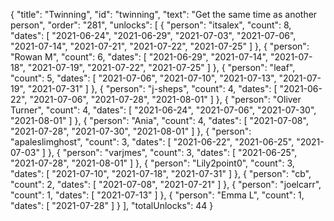 {
  "title": "Twinning",
  "id": "twinning",
  "text": "Get the same time as another person",
  "order": "281",
  "unlocks": [
    {
      "person": "itsalex",
      "count": 8,
      "dates": [
        "2021-06-24",
        "2021-06-29",
        "2021-07-03",
        "2021-07-06",
        "2021-07-14",
        "2021-07-21",
        "2021-07-22",
        "2021-07-25"
      ]
    },
    {
      "person": "Rowan M",
      "count": 6,
      "dates": [
        "2021-06-29",
        "2021-07-14",
        "2021-07-18",
        "2021-07-19",
        "2021-07-22",
        "2021-07-25"
      ]
    },
    {
      "person": "leaf",
      "count": 5,
      "dates": [
        "2021-07-06",
        "2021-07-10",
        "2021-07-13",
        "2021-07-19",
        "2021-07-31"
      ]
    },
    {
      "person": "j-sheps",
      "count": 4,
      "dates": [
        "2021-06-22",
        "2021-07-06",
        "2021-07-28",
        "2021-08-01"
      ]
    },
    {
      "person": "Oliver Turner",
      "count": 4,
      "dates": [
        "2021-06-24",
        "2021-07-06",
        "2021-07-30",
        "2021-08-01"
      ]
    },
    {
      "person": "Ania",
      "count": 4,
      "dates": [
        "2021-07-08",
        "2021-07-28",
        "2021-07-30",
        "2021-08-01"
      ]
    },
    {
      "person": "apaleslimghost",
      "count": 3,
      "dates": [
        "2021-06-22",
        "2021-06-25",
        "2021-07-03"
      ]
    },
    {
      "person": "varjmes",
      "count": 3,
      "dates": [
        "2021-06-25",
        "2021-07-28",
        "2021-08-01"
      ]
    },
    {
      "person": "Lily2point0",
      "count": 3,
      "dates": [
        "2021-07-10",
        "2021-07-18",
        "2021-07-31"
      ]
    },
    {
      "person": "cb",
      "count": 2,
      "dates": [
        "2021-07-08",
        "2021-07-21"
      ]
    },
    {
      "person": "joelcarr",
      "count": 1,
      "dates": [
        "2021-07-13"
      ]
    },
    {
      "person": "Emma L",
      "count": 1,
      "dates": [
        "2021-07-28"
      ]
    }
  ],
  "totalUnlocks": 44
}
